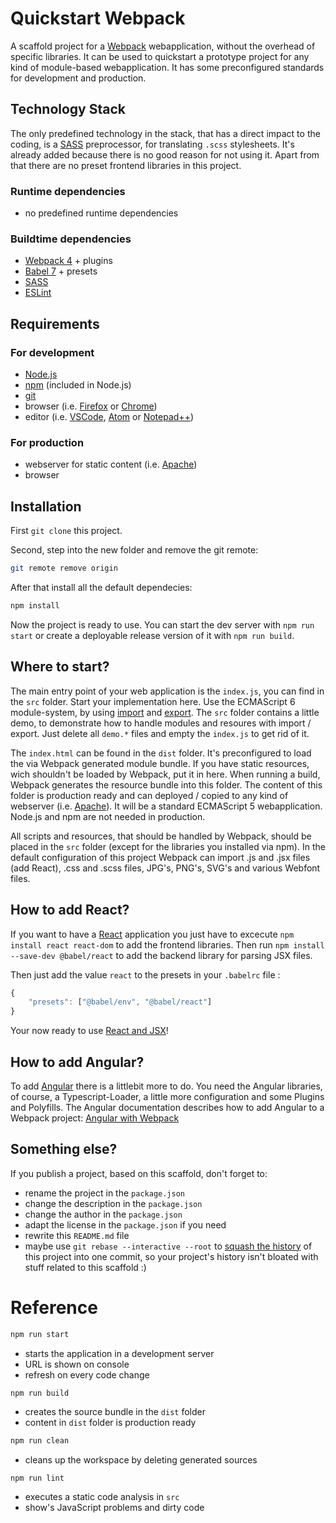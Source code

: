 # Quickstart Webpack

A scaffold project for a [Webpack](https://webpack.js.org/) webapplication, without the overhead of specific libraries. It can be used to quickstart a prototype project for any kind of module-based webapplication. It has some preconfigured standards for development and production. 

## Technology Stack

The only predefined technology in the stack, that has a direct impact to the coding, is a [SASS](https://sass-lang.com/) preprocessor, for translating `.scss` stylesheets. It's already added because there is no good reason for not using it. Apart from that there are no preset frontend libraries in this project.

### Runtime dependencies

- no predefined runtime dependencies

### Buildtime dependencies

- [Webpack 4](https://webpack.js.org/) + plugins
- [Babel 7](http://babeljs.io/) + presets
- [SASS](https://sass-lang.com/)
- [ESLint](https://eslint.org/)

## Requirements

### For development
- [Node.js](https://nodejs.org/en/)
- [npm](https://www.npmjs.com/) (included in Node.js)
- [git](https://git-scm.com/)
- browser (i.e. [Firefox](https://www.mozilla.org/de/firefox/) or [Chrome](https://www.google.com/intl/de_ALL/chrome/))
- editor (i.e. [VSCode](https://code.visualstudio.com/), [Atom](https://atom.io/) or [Notepad++](https://notepad-plus-plus.org/))

### For production
- webserver for static content (i.e. [Apache](https://httpd.apache.org/))
- browser

## Installation

First ```git clone``` this project.

Second, step into the new folder and remove the git remote:

```bash
git remote remove origin
```

After that install all the default dependecies:

```bash
npm install
```

Now the project is ready to use. You can start the dev server with ```npm run start``` or create a deployable release version of it with ```npm run build```.

## Where to start?

The main entry point of your web application is the `index.js`, you can find in the `src` folder. Start your implementation here. Use the ECMAScript 6 module-system, by using [import](https://developer.mozilla.org/en-US/docs/Web/JavaScript/Reference/Statements/import) and [export](https://developer.mozilla.org/en-US/docs/Web/JavaScript/Reference/Statements/export).
The `src` folder contains a little demo, to demonstrate how to handle modules and resoures with import / export. Just delete all `demo.*` files and empty the `index.js` to get rid of it.

The `index.html` can be found in the `dist` folder. It's preconfigured to load the via Webpack generated module bundle.
If you have static resources, wich shouldn't be loaded by Webpack, put it in here. When running a build, Webpack generates the resource bundle into this folder. The content of this folder is production ready and can deployed / copied to any kind of webserver (i.e. [Apache](https://httpd.apache.org/)). It will be a standard ECMAScript 5 webapplication. Node.js and npm are not needed in production.

All scripts and resources, that should be handled by Webpack, should be placed in the `src` folder (except for the libraries you installed via npm). In the default configuration of this project Webpack can import .js and .jsx files (add React), .css and .scss files, JPG's, PNG's, SVG's and various Webfont files.

## How to add React?

If you want to have a [React](https://reactjs.org/) application you just have to excecute ```npm install react react-dom``` to add the frontend libraries. Then run ```npm install --save-dev @babel/react``` to add the backend library for parsing JSX files.

Then just add the value `react` to the presets in your `.babelrc` file :

```javascript
{
    "presets": ["@babel/env", "@babel/react"]
}
```

Your now ready to use [React and JSX](https://reactjs.org/docs/hello-world.html)!

## How to add Angular?

To add [Angular](https://angular.io/) there is a littlebit more to do. You need the Angular libraries, of course, a Typescript-Loader, a little more configuration and some Plugins and Polyfills. The Angular documentation describes how to add Angular to a Webpack project: [Angular with Webpack](https://v5.angular.io/guide/webpack)

## Something else?

If you publish a project, based on this scaffold, don't forget to:

- rename the project in the `package.json`
- change the description in the `package.json`
- change the author in the `package.json`
- adapt the license in the `package.json` if you need
- rewrite this `README.md` file
- maybe use `git rebase --interactive --root` to [squash the history](https://git-scm.com/book/en/v2/Git-Tools-Rewriting-History) of this project into one commit, so your project's history isn't bloated with stuff related to this scaffold :)

# Reference

```bash
npm run start
```

- starts the application in a development server
- URL is shown on console
- refresh on every code change

```bash
npm run build
```

- creates the source bundle in the `dist` folder
- content in `dist` folder is production ready

```bash
npm run clean
```

- cleans up the workspace by deleting generated sources

```
npm run lint
```

- executes a static code analysis in `src`
- show's JavaScript problems and dirty code